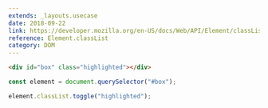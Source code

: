 ```yaml
---
extends: _layouts.usecase
date: 2018-09-22
link: https://developer.mozilla.org/en-US/docs/Web/API/Element/classList
reference: Element.classList
category: DOM
---
```


```html
<div id="box" class="highlighted"></div>
```

```javascript
const element = document.querySelector("#box");

element.classList.toggle("highlighted");
```
